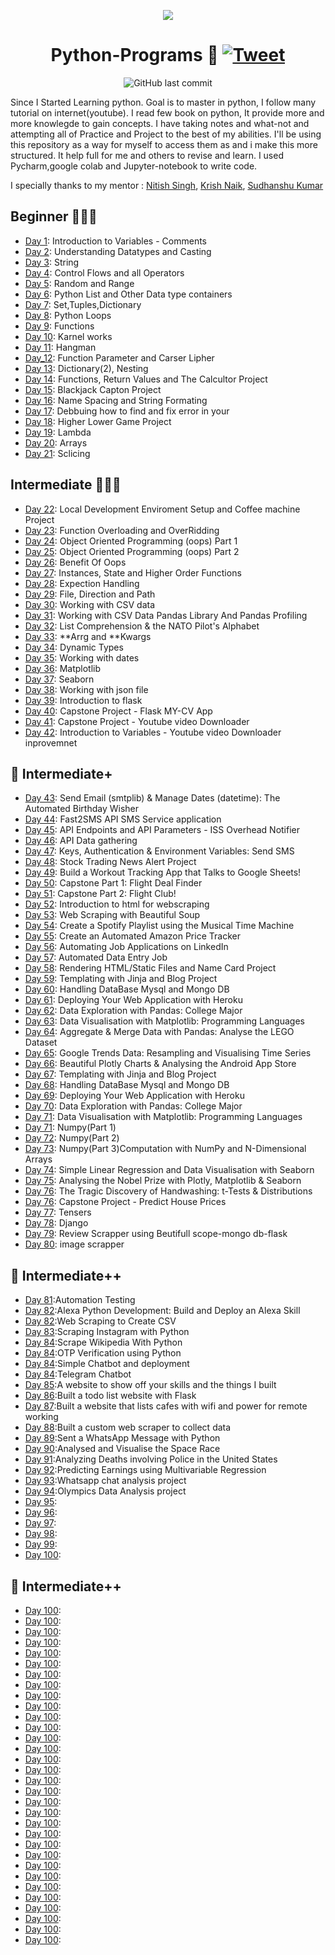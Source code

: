 <p align="center">
<img width="" src="https://github.com/vivekkpatil7/Go-With-Python/blob/9c63c51fd547d96271035e75a856f0e9c4632fcc/giphy.gif" />
<h1 align="center">Python-Programs 🐍 
  <a href="https://www.linkedin.com/in/vivekkpatil7/">
      <img alt="Tweet" src="https://img.shields.io/badge/LinkedIn-0077B5?style=for-the-badge&logo=linkedin&logoColor=white" />
    </a>
</h1>
</p>

<p align="center">
    <img src="https://img.shields.io/github/last-commit/vivekkpatil7/Python-Programs" alt="GitHub last commit">
</p>

Since I Started Learning python. Goal is to master in python, I follow many tutorial on internet(youtube). I read few book on python, It provide more and more knowlegde to gain concepts. I have taking notes and what-not and attempting all of Practice and Project to the best of my abilities.
I'll be using this repository as a way for myself to access them as and i make this more structured. It help full for me and others to revise and learn.
I used Pycharm,google colab and Jupyter-notebook to write code.

I specially thanks to my mentor : [Nitish Singh](https://www.linkedin.com/in/nitish-singh-03412789/), [Krish Naik](https://www.linkedin.com/in/naikkrish/), [Sudhanshu Kumar](https://www.linkedin.com/in/-sudhanshu-kumar/)
 
## Beginner 👨🏻‍🎓 
- [Day 1](): Introduction to Variables - Comments
- [Day 2](): Understanding Datatypes and Casting
- [Day 3](): String
- [Day 4](): Control Flows and all Operators 
- [Day 5](): Random and Range
- [Day 6](): Python List and Other Data type containers
- [Day 7](): Set,Tuples,Dictionary
- [Day 8](): Python Loops
- [Day 9](): Functions
- [Day 10](): Karnel works
- [Day 11](): Hangman
- [Day_12](): Function Parameter and Carser Lipher
- [Day 13](): Dictionary(2), Nesting 
- [Day 14](): Functions, Return Values and The Calcultor Project
- [Day 15](): Blackjack Capton Project
- [Day 16](): Name Spacing and String Formating
- [Day 17](): Debbuing how to find and fix error in your
- [Day 18](): Higher Lower Game Project 
- [Day 19](): Lambda
- [Day 20](): Arrays
- [Day 21](): Sclicing

## Intermediate 👨🏻‍🎓
- [Day 22](): Local Development Enviroment Setup and Coffee machine Project
- [Day 23](): Function Overloading and OverRidding
- [Day 24](): Object Oriented Programming (oops) Part 1
- [Day 25](): Object Oriented Programming (oops) Part 2
- [Day 26](): Benefit Of Oops
- [Day 27](): Instances, State and Higher Order Functions
- [Day 28](): Expection Handling
- [Day 29](): File, Direction and Path
- [Day 30](): Working with CSV data 
- [Day 31](): Working with CSV Data Pandas Library And Pandas Profiling
- [Day 32](): List Comprehension & the NATO Pilot's Alphabet
- [Day 33](): **Arrg and **Kwargs
- [Day 34](): Dynamic Types
- [Day 35](): Working with dates
- [Day 36](): Matplotlib
- [Day 37](): Seaborn
- [Day 38](): Working with json file
- [Day 39](): Introduction to flask
- [Day 40](): Capstone Project - Flask MY-CV App
- [Day 41](): Capstone Project - Youtube video Downloader
- [Day 42](): Introduction to Variables - Youtube video Downloader inprovemnet

## 💪 Intermediate+
- [Day 43](): Send Email (smtplib) & Manage Dates (datetime): The Automated Birthday Wisher
- [Day 44](): Fast2SMS API SMS Service application
- [Day 45](): API Endpoints and API Parameters - ISS Overhead Notifier
- [Day 46](): API Data gathering
- [Day 47](): Keys, Authentication & Environment Variables: Send SMS
- [Day 48](): Stock Trading News Alert Project
- [Day 49](): Build a Workout Tracking App that Talks to Google Sheets!
- [Day 50](): Capstone Part 1: Flight Deal Finder
- [Day 51](): Capstone Part 2: Flight Club!
- [Day 52](): Introduction to html for webscraping
- [Day 53](): Web Scraping with Beautiful Soup
- [Day 54](): Create a Spotify Playlist using the Musical Time Machine
- [Day 55](): Create an Automated Amazon Price Tracker
- [Day 56](): Automating Job Applications on LinkedIn
- [Day 57](): Automated Data Entry Job
- [Day 58](): Rendering HTML/Static Files and Name Card Project
- [Day 59](): Templating with Jinja and Blog Project
- [Day 60](): Handling DataBase Mysql and Mongo DB
- [Day 61](): Deploying Your Web Application with Heroku
- [Day 62](): Data Exploration with Pandas: College Major
- [Day 63](): Data Visualisation with Matplotlib: Programming Languages
- [Day 64](): Aggregate & Merge Data with Pandas: Analyse the LEGO Dataset
- [Day 65](): Google Trends Data: Resampling and Visualising Time Series
- [Day 66](): Beautiful Plotly Charts & Analysing the Android App Store
- [Day 67](): Templating with Jinja and Blog Project
- [Day 68](): Handling DataBase Mysql and Mongo DB
- [Day 69](): Deploying Your Web Application with Heroku
- [Day 70](): Data Exploration with Pandas: College Major
- [Day 71](): Data Visualisation with Matplotlib: Programming Languages
- [Day 71](): Numpy(Part 1)
- [Day 72](): Numpy(Part 2)
- [Day 73](): Numpy(Part 3)Computation with NumPy and N-Dimensional Arrays
- [Day 74](): Simple Linear Regression and Data Visualisation with Seaborn
- [Day 75](): Analysing the Nobel Prize with Plotly, Matplotlib & Seaborn
- [Day 76](): The Tragic Discovery of Handwashing: t-Tests & Distributions
- [Day 76](): Capstone Project - Predict House Prices
- [Day 77](): Tensers 
- [Day 78](): Django
- [Day 79](): Review Scrapper using Beutifull scope-mongo db-flask
- [Day 80](): image scrapper

## 💪 Intermediate++
- [Day 81]():Automation Testing
- [Day 82]():Alexa Python Development: Build and Deploy an Alexa Skill
- [Day 82]():Web Scraping to Create CSV
- [Day 83]():Scraping Instagram with Python
- [Day 84]():Scrape Wikipedia With Python
- [Day 84]():OTP Verification using Python
- [Day 84]():Simple Chatbot and deployment
- [Day 84]():Telegram Chatbot
- [Day 85]():A website to show off your skills and the things I built
- [Day 86]():Built a todo list website with Flask
- [Day 87]():Built a website that lists cafes with wifi and power for remote working
- [Day 88]():Built a custom web scraper to collect data
- [Day 89]():Sent a WhatsApp Message with Python
- [Day 90]():Analysed and Visualise the Space Race
- [Day 91]():Analyzing Deaths involving Police in the United States
- [Day 92]():Predicting Earnings using Multivariable Regression
- [Day 93]():Whatsapp chat analysis project
- [Day 94]():Olympics Data Analysis project
- [Day 95]():
- [Day 96]():
- [Day 97]():
- [Day 98]():
- [Day 99]():
- [Day 100]():

## 💪 Intermediate++
- [Day 100]():
- [Day 100]():
- [Day 100]():
- [Day 100]():
- [Day 100]():
- [Day 100]():
- [Day 100]():
- [Day 100]():
- [Day 100]():
- [Day 100]():
- [Day 100]():
- [Day 100]():
- [Day 100]():
- [Day 100]():
- [Day 100]():
- [Day 100]():
- [Day 100]():
- [Day 100]():
- [Day 100]():
- [Day 100]():
- [Day 100]():
- [Day 100]():
- [Day 100]():
- [Day 100]():
- [Day 100]():
- [Day 100]():
- [Day 100]():
- [Day 100]():
- [Day 100]():
- [Day 100]():
- [Day 100]():
- [Day 100]():


 










 
